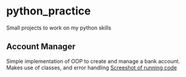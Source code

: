 # python_practice
Small projects to work on my python skills

## Account Manager
Simple implementation of OOP to create and manage a bank account. Makes use of classes, and error handling 
[Screeshot of running code](https://github.com/James-Da/python_practice/assets/66693959/b76202f4-07b9-44a7-a121-cc1571f8d2a4)
